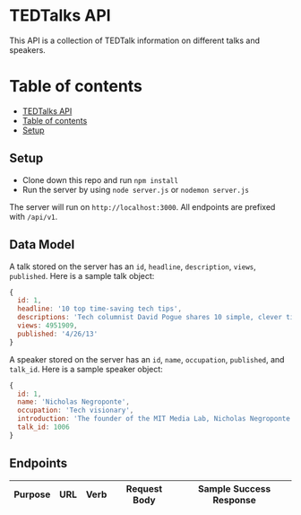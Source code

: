 # TEDTalks API

This API is a collection of TEDTalk information on different talks and speakers.

Table of contents
=================

<!--ts-->
   * [TEDTalks API](#tedtalks-api)
   * [Table of contents](#table-of-contents)
   * [Setup](#setup)
<!--te-->

## Setup

* Clone down this repo and run `npm install`
* Run the server by using `node server.js` or `nodemon server.js`

The server will run on `http://localhost:3000`. All endpoints are prefixed with `/api/v1`.

## Data Model

A talk stored on the server has an `id`, `headline`, `description`, `views`, `published`. Here is a sample talk object:

```js
{
  id: 1,
  headline: '10 top time-saving tech tips',
  descriptions: 'Tech columnist David Pogue shares 10 simple, clever tips for computer, web, smartphone and camera users. And yes, you may know a few of these already -- but there's probably at least one you don't.',
  views: 4951909,
  published: '4/26/13'
}
```

A speaker stored on the server has an `id`, `name`, `occupation`, `published`, and `talk_id`. Here is a sample speaker object:

```js
{
  id: 1,
  name: 'Nicholas Negroponte',
  occupation: 'Tech visionary',
  introduction: 'The founder of the MIT Media Lab, Nicholas Negroponte pushed the edge of the information revolution as an inventor, thinker and angel investor. He's the driving force behind One Laptop per Child, building computers for children in the developing world.'
  talk_id: 1006
}
```

## Endpoints

| Purpose | URL | Verb | Request Body | Sample Success Response |
|----|----|----|----|----|

